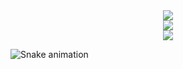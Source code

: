 
<div align="center">
  <img  src="https://github-readme-stats.vercel.app/api?username=szlhl1040&show_icons=true&count_private=true&theme=onedark" />
</div>
<div align="center">
  <img  src="https://github-readme-streak-stats.herokuapp.com?user=szlhl1040&theme=onedark&date_format=M%20j%5B%2C%20Y%5D" />
</div>
<div align="center">
  <img  src="https://github-readme-stats.vercel.app/api/top-langs/?username=szlhl1040&theme=onedark" />
</div>

![Snake animation](https://github.com/szlhl1040/szlhl1040/blob/output/github-contribution-grid-snake.svg)
